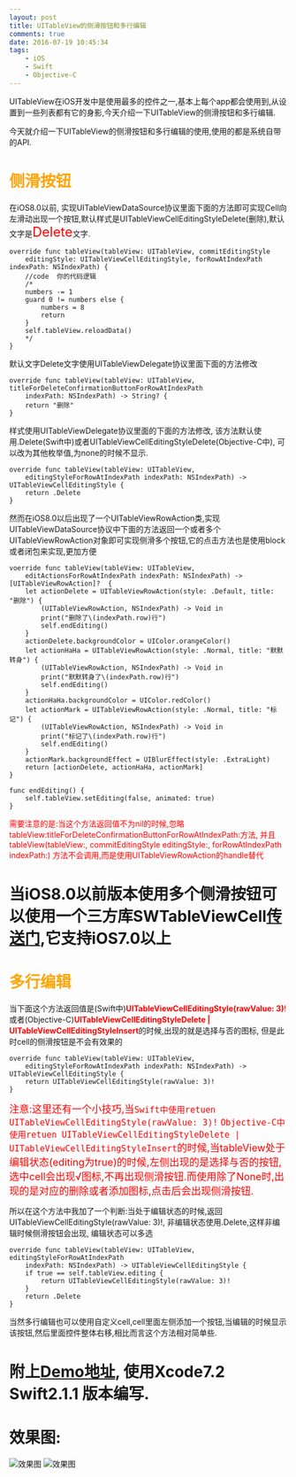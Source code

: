 ```yaml
---
layout: post
title: UITableView的侧滑按钮和多行编辑
comments: true
date: 2016-07-19 10:45:34
tags:
    - iOS
    - Swift
    - Objective-C
---
```


UITableView在iOS开发中是使用最多的控件之一,基本上每个app都会使用到,从设置到一些列表都有它的身影,今天介绍一下UITableView的侧滑按钮和多行编辑.
<!--more-->
今天就介绍一下UITableView的侧滑按钮和多行编辑的使用,使用的都是系统自带的API.
# <font color=orange>__侧滑按钮__</font>
在iOS8.0以前, 实现UITableViewDataSource协议里面下面的方法即可实现Cell向左滑动出现一个按钮,默认样式是UITableViewCellEditingStyleDelete(删除),默认文字是<font color=red size=5>Delete</font>文字.
```
override func tableView(tableView: UITableView, commitEditingStyle 
    editingStyle: UITableViewCellEditingStyle, forRowAtIndexPath indexPath: NSIndexPath) {
    //code  你的代码逻辑
    /*
    numbers -= 1
    guard 0 != numbers else {
        numbers = 8
        return
    }
    self.tableView.reloadData()
    */
}
```
默认文字Delete文字使用UITableViewDelegate协议里面下面的方法修改
```
override func tableView(tableView: UITableView, titleForDeleteConfirmationButtonForRowAtIndexPath 
    indexPath: NSIndexPath) -> String? {
    return "删除"
}
```
样式使用UITableViewDelegate协议里面的下面的方法修改, 该方法默认使用.Delete(Swift中)或者UITableViewCellEditingStyleDelete(Objective-C中), 可以改为其他枚举值,为none的时候不显示.

```
override func tableView(tableView: UITableView,
    editingStyleForRowAtIndexPath indexPath: NSIndexPath) -> UITableViewCellEditingStyle {
    return .Delete
}
```

然而在iOS8.0以后出现了一个UITableViewRowAction类,实现UITableViewDataSource协议中下面的方法返回一个或者多个UITableViewRowAction对象即可实现侧滑多个按钮,它的点击方法也是使用block或者闭包来实现,更加方便

```
voerride func tableView(tableView: UITableView,
    editActionsForRowAtIndexPath indexPath: NSIndexPath) -> [UITableViewRowAction]?  {
    let actionDelete = UITableViewRowAction(style: .Default, title: "删除") { 
        (UITableViewRowAction, NSIndexPath) -> Void in
        print("删除了\(indexPath.row)行")
        self.endEditing()
    }
    actionDelete.backgroundColor = UIColor.orangeColor()
    let actionHaHa = UITableViewRowAction(style: .Normal, title: "默默转身") { 
        (UITableViewRowAction, NSIndexPath) -> Void in
        print("默默转身了\(indexPath.row)行")
        self.endEditing()
    }
    actionHaHa.backgroundColor = UIColor.redColor()
    let actionMark = UITableViewRowAction(style: .Normal, title: "标记") { 
        (UITableViewRowAction, NSIndexPath) -> Void in
        print("标记了\(indexPath.row)行")
        self.endEditing()
    }
    actionMark.backgroundEffect = UIBlurEffect(style: .ExtraLight)
    return [actionDelete, actionHaHa, actionMark]
}

func endEditing() {
    self.tableView.setEditing(false, animated: true)
}

```
<font color=red>需要注意的是:当这个方法返回值不为nil的时候,忽略tableView:titleForDeleteConfirmationButtonForRowAtIndexPath:方法, 并且tableView(tableView:, commitEditingStyle editingStyle:,
forRowAtIndexPath indexPath:) 方法不会调用,而是使用UITableViewRowAction的handle替代</font>

# 当iOS8.0以前版本使用多个侧滑按钮可以使用一个三方库SWTableViewCell[传送门](https://github.com/CEWendel/SWTableViewCell),它支持iOS7.0以上


# <font color=orange>__多行编辑__</font>
当下面这个方法返回值是(Swift中)<font color=red>__UITableViewCellEditingStyle(rawValue: 3)__!</font>或者(Objective-C)<font color=red>__UITableViewCellEditingStyleDelete | UITableViewCellEditingStyleInsert__</font>的时候,出现的就是选择与否的图标, 但是此时cell的侧滑按钮是不会有效果的
```
override func tableView(tableView: UITableView,
    editingStyleForRowAtIndexPath indexPath: NSIndexPath) -> UITableViewCellEditingStyle {
    return UITableViewCellEditingStyle(rawValue: 3)!
}
```
<font color=red size=4>注意:这里还有一个小技巧,当`Swift中使用retuen UITableViewCellEditingStyle(rawValue: 3)!`  `Objective-C中使用retuen UITableViewCellEditingStyleDelete | UITableViewCellEditingStyleInsert`的时候,当tableView处于编辑状态(editing为true)的时候,左侧出现的是选择与否的按钮,选中cell会出现√图标,不再出现侧滑按钮.而使用除了None时,出现的是对应的删除或者添加图标,点击后会出现侧滑按钮.</font>


所以在这个方法中我加了一个判断:当处于编辑状态的时候,返回UITableViewCellEditingStyle(rawValue: 3)!, 非编辑状态使用.Delete,这样非编辑时候侧滑按钮会出现, 编辑状态可以多选
```
override func tableView(tableView: UITableView, editingStyleForRowAtIndexPath 
    indexPath: NSIndexPath) -> UITableViewCellEditingStyle {
    if true == self.tableView.editing {
        return UITableViewCellEditingStyle(rawValue: 3)!
    }
    return .Delete
}
```
当然多行编辑也可以使用自定义cell,cell里面左侧添加一个按钮,当编辑的时候显示该按钮,然后里面控件整体右移,相比而言这个方法相对简单些.
# 附上[Demo地址](https://github.com/coppco/UITableViewUesedDemo), 使用Xcode7.2 Swift2.1.1 版本编写.
# 效果图:
![效果图](http://oak4eha4y.bkt.clouddn.com/Simulator%20Screen%20Shot%202016%E5%B9%B47%E6%9C%8819%E6%97%A5%20%E4%B8%8B%E5%8D%886.29.07.png)
![效果图](http://oak4eha4y.bkt.clouddn.com/Simulator%20Screen%20Shot%202016%E5%B9%B47%E6%9C%8819%E6%97%A5%20%E4%B8%8B%E5%8D%886.29.18.png)


